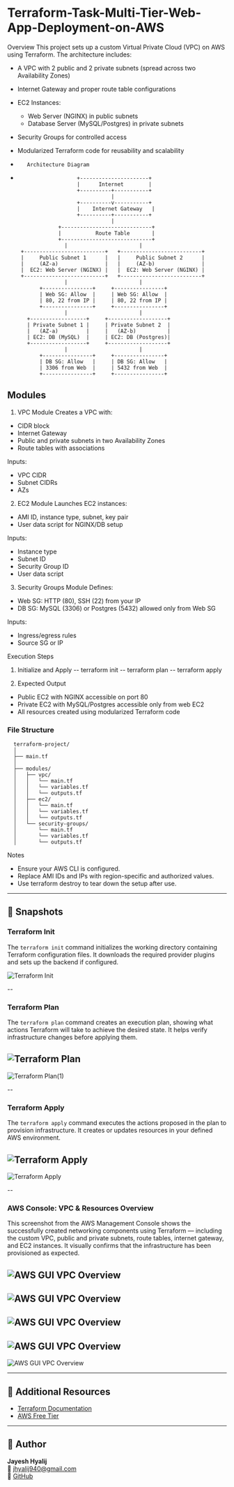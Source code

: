 # Terraform-Task-Multi-Tier-Web-App-Deployment-on-AWS

Overview
This project sets up a custom Virtual Private Cloud (VPC) on AWS using Terraform. The architecture includes:

- A VPC with 2 public and 2 private subnets (spread across two Availability Zones)
- Internet Gateway and proper route table configurations
- EC2 Instances:
  - Web Server (NGINX) in public subnets
  - Database Server (MySQL/Postgres) in private subnets
- Security Groups for controlled access
- Modularized Terraform code for reusability and scalability

-        Architecture Diagram
-                        +----------------------+
                         |      Internet        |
                         +----------+-----------+
                                    |
                         +----------v-----------+
                         |    Internet Gateway   |
                         +----------+-----------+
                                    |
                   +-----------------------------+
                   |           Route Table       |
                   +-----------------------------+
                     |                       |
       +--------------------------+   +--------------------------+
       |     Public Subnet 1      |   |     Public Subnet 2      |
       |     (AZ-a)               |   |     (AZ-b)               |
       |  EC2: Web Server (NGINX) |   |  EC2: Web Server (NGINX) |
       +--------------------------+   +--------------------------+
                     |                       |
             +----------------+     +----------------+
             | Web SG: Allow  |     | Web SG: Allow  |
             | 80, 22 from IP |     | 80, 22 from IP |
             +----------------+     +----------------+
                     |                       |
         +------------------+     +-------------------+
         | Private Subnet 1 |     | Private Subnet 2  |
         |   (AZ-a)         |     |   (AZ-b)          |
         | EC2: DB (MySQL)  |     | EC2: DB (Postgres)|
         +------------------+     +-------------------+
                     |                       |
             +----------------+     +----------------+
             | DB SG: Allow   |     | DB SG: Allow   |
             | 3306 from Web  |     | 5432 from Web  |
             +----------------+     +----------------+


## Modules
1. VPC Module
Creates a VPC with:
  - CIDR block
  - Internet Gateway
  - Public and private subnets in two Availability Zones
  - Route tables with associations

Inputs:
  - VPC CIDR
  - Subnet CIDRs
  - AZs

2. EC2 Module
Launches EC2 instances:
  - AMI ID, instance type, subnet, key pair
  - User data script for NGINX/DB setup

Inputs:
  - Instance type
  - Subnet ID
  - Security Group ID
  - User data script

3. Security Groups Module
Defines:
  - Web SG: HTTP (80), SSH (22) from your IP
  - DB SG: MySQL (3306) or Postgres (5432) allowed only from Web SG

Inputs:
  - Ingress/egress rules
  - Source SG or IP

Execution Steps
1. Initialize and Apply
    -- terraform init
    -- terraform plan
    -- terraform apply

3. Expected Output
  - Public EC2 with NGINX accessible on port 80
  - Private EC2 with MySQL/Postgres accessible only from web EC2
  - All resources created using modularized Terraform code


### File Structure

      terraform-project/
      │
      ├── main.tf
      │
      ├── modules/
      │   ├── vpc/
      │   │   └── main.tf
      │   │   └── variables.tf
      │   │   └── outputs.tf
      │   ├── ec2/
      │   │   └── main.tf
      │   │   └── variables.tf
      │   │   └── outputs.tf
      │   └── security-groups/
      │       └── main.tf
      │       └── variables.tf
      │       └── outputs.tf


Notes
  - Ensure your AWS CLI is configured.
  - Replace AMI IDs and IPs with region-specific and authorized values.
  - Use terraform destroy to tear down the setup after use.

---

## 📸 Snapshots

### Terraform Init

The `terraform init` command initializes the working directory containing Terraform configuration files. It downloads the required provider plugins and sets up the backend if configured.

![Terraform Init](Snapshot/terraform-init.png)


--
### Terraform Plan

The `terraform plan` command creates an execution plan, showing what actions Terraform will take to achieve the desired state. It helps verify infrastructure changes before applying them.

![Terraform Plan](./Snapshot/terraform-plan.png)
--
![Terraform Plan(1)](./Snapshot/terraform-plan(1).png)


--
### Terraform Apply

The `terraform apply` command executes the actions proposed in the plan to provision infrastructure. It creates or updates resources in your defined AWS environment.

![Terraform Apply](./Snapshot/terraform-apply.png)
--
![Terraform Apply](./Snapshot/terraform-apply(1).png)


--
### AWS Console: VPC & Resources Overview

This screenshot from the AWS Management Console shows the successfully created networking components using Terraform — including the custom VPC, public and private subnets, route tables, internet gateway, and EC2 instances. It visually confirms that the infrastructure has been provisioned as expected.

![AWS GUI VPC Overview](./Snapshot/AWS-GUI-VPC-Overview.png)
--
![AWS GUI VPC Overview](./Snapshot/AWS-GUI-VPC-Overview(1).png)
--
![AWS GUI VPC Overview](./Snapshot/AWS-GUI-VPC-Overview(2).png)
--
![AWS GUI VPC Overview](./Snapshot/AWS-GUI-VPC-Overview(3).png)
--
![AWS GUI VPC Overview](./Snapshot/AWS-GUI-VPC-Overview(4).png)


---

## 🔗 Additional Resources

- [Terraform Documentation](https://developer.hashicorp.com/terraform/docs)
- [AWS Free Tier](https://aws.amazon.com/free)

---

## 🙌 Author

**Jayesh Hyalij**  
📧 jhyalij940@gmail.com  
🔗 [GitHub](https://github.com/Jayesh-Hyalij)

